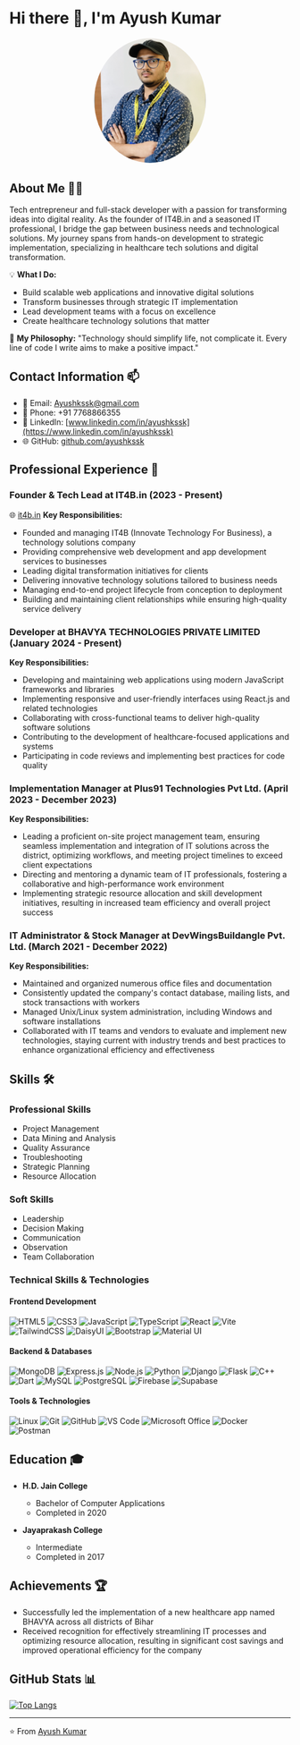 # Hi there 👋, I'm Ayush Kumar

<div align="center">
  <img src="profile.png" alt="Ayush Kumar" style="border-radius: 50%; width: 200px;">
</div>

## About Me 👨‍💻
Tech entrepreneur and full-stack developer with a passion for transforming ideas into digital reality. As the founder of IT4B.in and a seasoned IT professional, I bridge the gap between business needs and technological solutions. My journey spans from hands-on development to strategic implementation, specializing in healthcare tech solutions and digital transformation.

💡 **What I Do:**
- Build scalable web applications and innovative digital solutions
- Transform businesses through strategic IT implementation
- Lead development teams with a focus on excellence
- Create healthcare technology solutions that matter

🚀 **My Philosophy:** "Technology should simplify life, not complicate it. Every line of code I write aims to make a positive impact."

## Contact Information 📫
- 📧 Email: Ayushkssk@gmail.com
- 📱 Phone: +91 7768866355
- 💼 LinkedIn: [www.linkedin.com/in/ayushkssk](https://www.linkedin.com/in/ayushkssk)
- 🌐 GitHub: [github.com/ayushkssk](https://github.com/ayushkssk)

## Professional Experience 💼

### Founder & Tech Lead at IT4B.in (2023 - Present)
🌐 [it4b.in](https://it4b.in)
**Key Responsibilities:**
- Founded and managing IT4B (Innovate Technology For Business), a technology solutions company
- Providing comprehensive web development and app development services to businesses
- Leading digital transformation initiatives for clients
- Delivering innovative technology solutions tailored to business needs
- Managing end-to-end project lifecycle from conception to deployment
- Building and maintaining client relationships while ensuring high-quality service delivery

### Developer at BHAVYA TECHNOLOGIES PRIVATE LIMITED (January 2024 - Present)
**Key Responsibilities:**
- Developing and maintaining web applications using modern JavaScript frameworks and libraries
- Implementing responsive and user-friendly interfaces using React.js and related technologies
- Collaborating with cross-functional teams to deliver high-quality software solutions
- Contributing to the development of healthcare-focused applications and systems
- Participating in code reviews and implementing best practices for code quality

### Implementation Manager at Plus91 Technologies Pvt Ltd. (April 2023 - December 2023)
**Key Responsibilities:**
- Leading a proficient on-site project management team, ensuring seamless implementation and integration of IT solutions across the district, optimizing workflows, and meeting project timelines to exceed client expectations
- Directing and mentoring a dynamic team of IT professionals, fostering a collaborative and high-performance work environment
- Implementing strategic resource allocation and skill development initiatives, resulting in increased team efficiency and overall project success

### IT Administrator & Stock Manager at DevWingsBuildangle Pvt. Ltd. (March 2021 - December 2022)
**Key Responsibilities:**
- Maintained and organized numerous office files and documentation
- Consistently updated the company's contact database, mailing lists, and stock transactions with workers
- Managed Unix/Linux system administration, including Windows and software installations
- Collaborated with IT teams and vendors to evaluate and implement new technologies, staying current with industry trends and best practices to enhance organizational efficiency and effectiveness

## Skills 🛠️

### Professional Skills
- Project Management
- Data Mining and Analysis
- Quality Assurance
- Troubleshooting
- Strategic Planning
- Resource Allocation

### Soft Skills
- Leadership
- Decision Making
- Communication
- Observation
- Team Collaboration

### Technical Skills & Technologies

#### Frontend Development
![HTML5](https://img.shields.io/badge/html5-%23E34F26.svg?style=for-the-badge&logo=html5&logoColor=white)
![CSS3](https://img.shields.io/badge/css3-%231572B6.svg?style=for-the-badge&logo=css3&logoColor=white)
![JavaScript](https://img.shields.io/badge/javascript-%23323330.svg?style=for-the-badge&logo=javascript&logoColor=%23F7DF1E)
![TypeScript](https://img.shields.io/badge/typescript-%23007ACC.svg?style=for-the-badge&logo=typescript&logoColor=white)
![React](https://img.shields.io/badge/react-%2320232a.svg?style=for-the-badge&logo=react&logoColor=%2361DAFB)
![Vite](https://img.shields.io/badge/vite-%23646CFF.svg?style=for-the-badge&logo=vite&logoColor=white)
![TailwindCSS](https://img.shields.io/badge/tailwindcss-%2338B2AC.svg?style=for-the-badge&logo=tailwind-css&logoColor=white)
![DaisyUI](https://img.shields.io/badge/daisyui-5A0EF8?style=for-the-badge&logo=daisyui&logoColor=white)
![Bootstrap](https://img.shields.io/badge/bootstrap-%238511FA.svg?style=for-the-badge&logo=bootstrap&logoColor=white)
![Material UI](https://img.shields.io/badge/Material%20UI-%230081CB.svg?style=for-the-badge&logo=material-ui&logoColor=white)

#### Backend & Databases
![MongoDB](https://img.shields.io/badge/MongoDB-%234ea94b.svg?style=for-the-badge&logo=mongodb&logoColor=white)
![Express.js](https://img.shields.io/badge/express.js-%23404d59.svg?style=for-the-badge&logo=express&logoColor=%2361DAFB)
![Node.js](https://img.shields.io/badge/node.js-6DA55F?style=for-the-badge&logo=node.js&logoColor=white)
![Python](https://img.shields.io/badge/python-3670A0?style=for-the-badge&logo=python&logoColor=ffdd54)
![Django](https://img.shields.io/badge/django-%23092E20.svg?style=for-the-badge&logo=django&logoColor=white)
![Flask](https://img.shields.io/badge/flask-%23000.svg?style=for-the-badge&logo=flask&logoColor=white)
![C++](https://img.shields.io/badge/c++-%2300599C.svg?style=for-the-badge&logo=c%2B%2B&logoColor=white)
![Dart](https://img.shields.io/badge/dart-%230175C2.svg?style=for-the-badge&logo=dart&logoColor=white)
![MySQL](https://img.shields.io/badge/mysql-%2300f.svg?style=for-the-badge&logo=mysql&logoColor=white)
![PostgreSQL](https://img.shields.io/badge/postgresql-%23316192.svg?style=for-the-badge&logo=postgresql&logoColor=white)
![Firebase](https://img.shields.io/badge/firebase-%23039BE5.svg?style=for-the-badge&logo=firebase)
![Supabase](https://img.shields.io/badge/Supabase-3ECF8E?style=for-the-badge&logo=supabase&logoColor=white)

#### Tools & Technologies
![Linux](https://img.shields.io/badge/Linux-FCC624?style=for-the-badge&logo=linux&logoColor=black)
![Git](https://img.shields.io/badge/git-%23F05033.svg?style=for-the-badge&logo=git&logoColor=white)
![GitHub](https://img.shields.io/badge/github-%23121011.svg?style=for-the-badge&logo=github&logoColor=white)
![VS Code](https://img.shields.io/badge/VS%20Code-0078d7.svg?style=for-the-badge&logo=visual-studio-code&logoColor=white)
![Microsoft Office](https://img.shields.io/badge/Microsoft_Office-D83B01?style=for-the-badge&logo=microsoft-office&logoColor=white)
![Docker](https://img.shields.io/badge/docker-%230db7ed.svg?style=for-the-badge&logo=docker&logoColor=white)
![Postman](https://img.shields.io/badge/Postman-FF6C37?style=for-the-badge&logo=postman&logoColor=white)

## Education 🎓
- **H.D. Jain College**
  - Bachelor of Computer Applications
  - Completed in 2020

- **Jayaprakash College**
  - Intermediate
  - Completed in 2017

## Achievements 🏆
- Successfully led the implementation of a new healthcare app named BHAVYA across all districts of Bihar
- Received recognition for effectively streamlining IT processes and optimizing resource allocation, resulting in significant cost savings and improved operational efficiency for the company

## GitHub Stats 📊
[![Top Langs](https://github-readme-stats.vercel.app/api/top-langs/?username=ayushkssk&layout=compact&theme=vision-friendly-dark)](https://github.com/anuraghazra/github-readme-stats)

---
⭐️ From [Ayush Kumar](https://github.com/ayushkssk)
